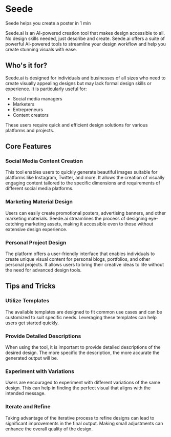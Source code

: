 # Seede

Seede helps you create a poster in 1 min

Seede.ai is an AI-powered creation tool that makes design accessible to all. No design skills needed, just describe and create. Seede.ai offers a suite of powerful AI-powered tools to streamline your design workflow and help you create stunning visuals with ease.

## Who's it for?

Seede.ai is designed for individuals and businesses of all sizes who need to create visually appealing designs but may lack formal design skills or experience. It is particularly useful for:

- Social media managers
- Marketers
- Entrepreneurs
- Content creators

These users require quick and efficient design solutions for various platforms and projects.

## Core Features

### Social Media Content Creation

This tool enables users to quickly generate beautiful images suitable for platforms like Instagram, Twitter, and more. It allows the creation of visually engaging content tailored to the specific dimensions and requirements of different social media platforms.

### Marketing Material Design

Users can easily create promotional posters, advertising banners, and other marketing materials. Seede.ai streamlines the process of designing eye-catching marketing assets, making it accessible even to those without extensive design experience.

### Personal Project Design

The platform offers a user-friendly interface that enables individuals to create unique visual content for personal blogs, portfolios, and other personal projects. It allows users to bring their creative ideas to life without the need for advanced design tools.

## Tips and Tricks

### Utilize Templates

The available templates are designed to fit common use cases and can be customized to suit specific needs. Leveraging these templates can help users get started quickly.

### Provide Detailed Descriptions

When using the tool, it is important to provide detailed descriptions of the desired design. The more specific the description, the more accurate the generated output will be.

### Experiment with Variations

Users are encouraged to experiment with different variations of the same design. This can help in finding the perfect visual that aligns with the intended message.

### Iterate and Refine

Taking advantage of the iterative process to refine designs can lead to significant improvements in the final output. Making small adjustments can enhance the overall quality of the design.
